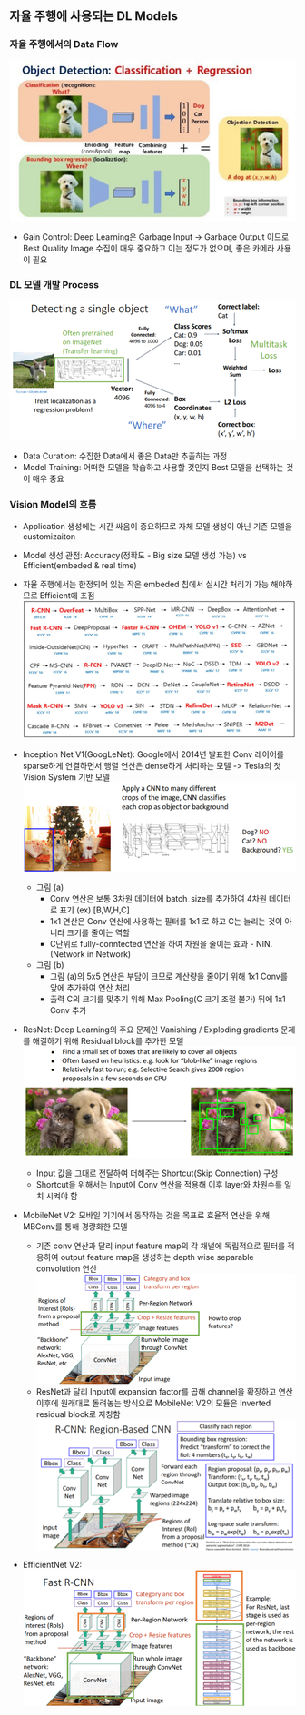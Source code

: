## 자율 주행에 사용되는 DL Models

### 자율 주행에서의 Data Flow
![Alt text](image.png)
- Gain Control: Deep Learning은 Garbage Input -> Garbage Output 이므로 Best Quality Image 수집이 매우 중요하고 이는 정도가 없으며, 좋은 카메라 사용이 필요

### DL 모델 개발 Process
![Alt text](image-1.png)
- Data Curation: 수집한 Data에서 좋은 Data만 추출하는 과정
- Model Training: 어떠한 모델을 학습하고 사용할 것인지 Best 모델을 선택하는 것이 매우 중요

### Vision Model의 흐름
- Application 생성에는 시간 싸움이 중요하므로 자체 모델 생성이 아닌 기존 모델을 customizaiton
- Model 생성 관점: Accuracy(정확도 - Big size 모델 생성 가능) vs Efficient(embeded & real time)
- 자율 주행에서는 한정되어 있는 작은 embeded 칩에서 실시간 처리가 가능 해야하므로 Efficient에 초점  
![Alt text](image-5.png)
- Inception Net V1(GoogLeNet): Google에서 2014년 발표한 Conv 레이어를 sparse하게 연결하면서 행렬 연산은 dense하게 처리하는 모델 -> Tesla의 첫 Vision System 기반 모델
![Alt text](image-3.png)
    - 그림 (a)
        - Conv 연산은 보통 3차원 데이터에 batch_size를 추가하여 4차원 데이터로 표기 (ex) [B,W,H,C]
        - 1x1 연산은 Conv 연산에 사용하는 필터를 1x1 로 하고 C는 늘리는 것이 아니라 크기를 줄이는 역할
        - C단위로 fully-conntected 연산을 하여 차원을 줄이는 효과 - NIN. (Network in Network)
    - 그림 (b)
        - 그림 (a)의 5x5 연산은 부담이 크므로 계산량을 줄이기 위해 1x1 Conv를 앞에 추가하여 연산 처리
        - 출력 C의 크기를 맞추기 위해 Max Pooling(C 크기 조절 불가) 뒤에 1x1 Conv 추가
- ResNet: Deep Learning의 주요 문제인 Vanishing / Exploding gradients 문제를 해결하기 위해 Residual block를 추가한 모델  
![Alt text](image-4.png)
    - Input 값을 그대로 전달하여 더해주는 Shortcut(Skip Connection) 구성
    - Shortcut을 위해서는 Input에 Conv 연산을 적용해 이후 layer와 차원수를 일치 시켜야 함
- MobileNet V2: 모바일 기기에서 동작하는 것을 목표로 효율적 연산을 위해 MBConv를 통해 경량화한 모델
    - 기존 conv 연산과 달리 input feature map의 각 채널에 독립적으로 필터를 적용하여 output feature map을 생성하는 depth wise separable convolution 연산  
![Alt text](image-7.png)  
    - ResNet과 달리 Input에 expansion factor를 곱해 channel을 확장하고 연산 이후에 원래대로 돌려놓는 방식으로 MobileNet V2의 모듈은 Inverted residual block로 지칭함  
![Alt text](image-6.png)  
    
- EfficientNet V2:   
![Alt text](image-8.png)

